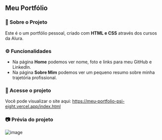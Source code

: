 ## Meu Portfólio

### 🎨 Sobre o Projeto  
Este é o um portfólio pessoal, criado com **HTML e CSS** através dos cursos da Alura.

### ⚙ Funcionalidades  
- Na página **Home** podemos ver nome, foto e links para meu GitHub e LinkedIn.  
- Na página **Sobre Mim** podemos ver um pequeno resumo sobre minha trajetória profissional.  

### 🔗 Acesse o projeto  
Você pode visualizar o site aqui: https://meu-portfolio-psi-eight.vercel.app/index.html

### 📷 Prévia do projeto  
![image](https://github.com/user-attachments/assets/23653865-201d-491c-b719-f8c5ee42a54d)
